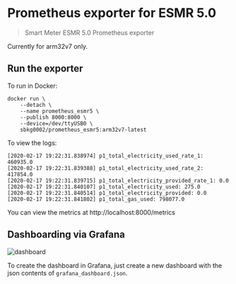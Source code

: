 # Prometheus exporter for ESMR 5.0
> Smart Meter ESMR 5.0 Prometheus exporter

Currently for arm32v7 only.

## Run the exporter
To run in Docker:

```
docker run \
    --detach \
    --name prometheus_esmr5 \
    --publish 8000:8000 \
    --device=/dev/ttyUSB0 \
    sbkg0002/prometheus_esmr5:arm32v7-latest
```

To view the logs:

```
[2020-02-17 19:22:31.838974] p1_total_electricity_used_rate_1: 460935.0
[2020-02-17 19:22:31.839388] p1_total_electricity_used_rate_2: 417854.0
[2020-02-17 19:22:31.839715] p1_total_electricity_provided_rate_1: 0.0
[2020-02-17 19:22:31.840107] p1_total_electricity_used: 275.0
[2020-02-17 19:22:31.840514] p1_total_electricity_provided: 0.0
[2020-02-17 19:22:31.841802] p1_total_gas_used: 798077.0
````

You can view the metrics at http://localhost:8000/metrics

## Dashboarding via Grafana

![dashboard](./grafana_dashboard_example.png)


To create the dashboard in Grafana, just create a new dashboard with the json contents of `grafana_dashboard.json`.
